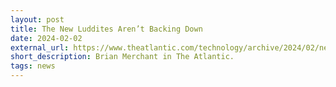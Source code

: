 ```yaml
---
layout: post
title: The New Luddites Aren’t Backing Down
date: 2024-02-02
external_url: https://www.theatlantic.com/technology/archive/2024/02/new-luddites-ai-protest/677327/
short_description: Brian Merchant in The Atlantic.
tags: news
---
```

